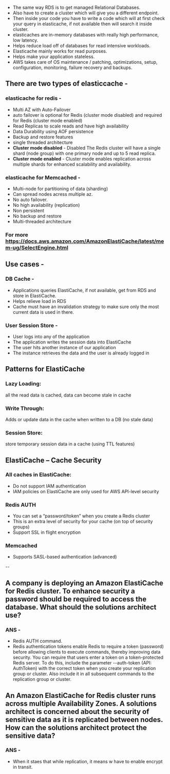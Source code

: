- The same way RDS is to get managed Relational Databases.
- Also have to create a cluster which will give you a different endpoint. 
- Then inside your code you have to write a code which will at first check your query in elasticache, if not available then will search it inside cluster.
- elasticaches are in-memory databases with really high performance, low latency.
- Helps reduce load off of databases for read intensive workloads.
- Elasticache mainly works for read purposes.
- Helps make your application stateless.
- AWS takes care of OS maintenance / patching, optimizations, setup, configuration, monitoring, failure recovery and backups.
## There are two types of elasticcache -
### elasticache for redis -
- Multi AZ with Auto-Failover
- auto failover is optional for Redis (cluster mode disabled) and required for Redis (cluster mode enabled)
- Read Replicas to scale reads and have high availability
- Data Durability using AOF persistence
- Backup and restore features
- single threaded architecture
- **Cluster mode disabled** - Disabled The Redis cluster will have a single shard (node group) with one primary node and up to 5 read replica.
- **Cluster mode enabled** - Cluster mode enables replication across multiple shards for enhanced scalability and availability.




### elasticache for Memcached -
- Multi-node for partitioning of data (sharding)
- Can spread nodes acress multiple az.
- No auto failover.
- No high availability (replication)
- Non persistent
- No backup and restore
- Multi-threaded architecture
### For more https://docs.aws.amazon.com/AmazonElastiCache/latest/mem-ug/SelectEngine.html
## Use cases -
### DB Cache -
- Applications queries ElastiCache, if not available, get from RDS and store in ElastiCache.
- Helps relieve load in RDS
- Cache must have an invalidation strategy to make sure only the most current data is used in there.
### User Session Store -
- User logs into any of the application
- The application writes the session data into ElastiCache
- The user hits another instance of our application
- The instance retrieves the data and the user is already logged in

## Patterns for ElastiCache
### Lazy Loading: 
all the read data is cached, data can become stale in cache
### Write Through:
Adds or update data in the cache when written to a DB (no stale data)
### Session Store: 
store temporary session data in a cache (using TTL features)


## ElastiCache – Cache Security
### All caches in ElastiCache:
- Do not support IAM authentication
- IAM policies on ElastiCache are only used for AWS API-level security
### Redis AUTH
- You can set a “password/token” when you create a Redis cluster
- This is an extra level of security for your cache (on top of security groups)
- Support SSL in flight encryption
### Memcached
- Supports SASL-based authentication (advanced)

--
## A company is deploying an Amazon ElastiCache for Redis cluster. To enhance security a password should be required to access the database. What should the solutions architect use?
### ANS -
- Redis AUTH command.
- Redis authentication tokens enable Redis to require a token (password) before allowing clients to execute commands, thereby improving data security. You can require that users enter a token on a token-protected Redis server. To do this, include the parameter --auth-token (API: AuthToken) with the correct token when you create your replication group or cluster. Also include it in all subsequent commands to the replication group or cluster.

## An Amazon ElastiCache for Redis cluster runs across multiple Availability Zones. A solutions architect is concerned about the security of sensitive data as it is replicated between nodes. How can the solutions architect protect the sensitive data?
### ANS -
- When it staes that while replication, it means w have to enable encrypt in transit.
